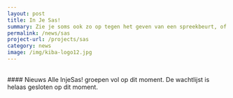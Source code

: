 ```yaml
---
layout: post
title: In Je Sas!
summary: Zie je soms ook zo op tegen het geven van een spreekbeurt, of vind je het lastig om vragen te stellen in de klas of the beantwoorden, misschien is de training In Je Sas! wel iets voor jou!
permalink: /news/sas
project-url: /projects/sas
category: news
image: /img/kiba-logo12.jpg
---
```



<br>
#### Nieuws
Alle InjeSas! groepen vol op dit moment. De wachtlijst is helaas gesloten op dit moment. 
